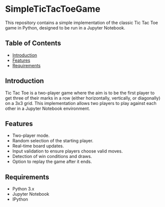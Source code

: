 # SimpleTicTacToeGame

This repository contains a simple implementation of the classic Tic Tac Toe game in Python, designed to be run in a Jupyter Notebook.

## Table of Contents

- [Introduction](#introduction)
- [Features](#features)
- [Requirements](#requirements)

## Introduction

Tic Tac Toe is a two-player game where the aim is to be the first player to get three of their marks in a row (either horizontally, vertically, or diagonally) on a 3x3 grid. This implementation allows two players to play against each other in a Jupyter Notebook environment.

## Features

- Two-player mode.
- Random selection of the starting player.
- Real-time board updates.
- Input validation to ensure players choose valid moves.
- Detection of win conditions and draws.
- Option to replay the game after it ends.

## Requirements

- Python 3.x
- Jupyter Notebook
- IPython


